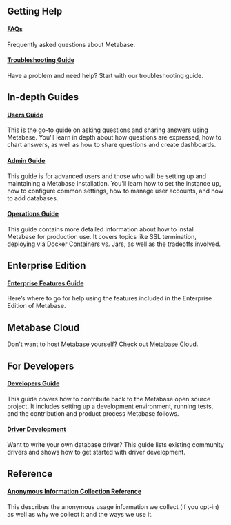 ## Getting Help

#### [FAQs](faq/start.md)

Frequently asked questions about Metabase.

#### [Troubleshooting Guide](troubleshooting-guide/index.md)
Have a problem and need help? Start with our troubleshooting guide.

## In-depth Guides

#### [Users Guide](users-guide/start.md)
This is the go-to guide on asking questions and sharing answers using Metabase. You'll learn in depth about how questions are expressed, how to chart answers, as well as how to share questions and create dashboards.

#### [Admin Guide](administration-guide/start.md)
This guide is for advanced users and those who will be setting up and maintaining a Metabase installation. You'll learn how to set the instance up, how to configure common settings, how to manage user accounts, and how to add databases.

#### [Operations Guide](operations-guide/start.md)
This guide contains more detailed information about how to install Metabase for production use. It covers topics like SSL termination, deploying via Docker Containers vs. Jars, as well as the tradeoffs involved.

## Enterprise Edition

#### [Enterprise Features Guide](./enterprise-guide/start.md)
Here’s where to go for help using the features included in the Enterprise Edition of Metabase.

## Metabase Cloud

Don't want to host Metabase yourself? Check out [Metabase Cloud](https://www.metabase.com/start/hosted/index.html).

## For Developers

#### [Developers Guide](developers-guide.md)
This guide covers how to contribute back to the Metabase open source project. It includes setting up a development environment, running tests, and the contribution and product process Metabase follows.

#### [Driver Development](developers-guide-drivers.md)
Want to write your own database driver? This guide lists existing community drivers and shows how to get started with driver development.

## Reference

#### [Anonymous Information Collection Reference](information-collection.md)
This describes the anonymous usage information we collect (if you opt-in) as well as why we collect it and the ways we use it.
